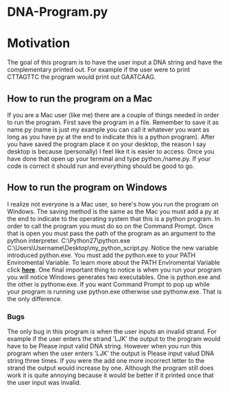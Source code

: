 # DNA-Program.py

# Motivation
The goal of this program is to have the user input a DNA string and have the complementary printed out. For example if the user were to print CTTAGTTC the program would print out GAATCAAG.

## How to run the program on a Mac
If you are a Mac user (like me) there are a couple of things needed in order to run the program. First save the program in a file. Remember to save it as name.py (name is just my example you can call it whatever you want as long as you have py at the end to indicate this is a python program). After you have saved the program place it on your desktop, the reason I say desktop is because (personally) I feel like it is easier to access. Once you have done that open up your terminal and type python./name.py. If your code is correct it should run and everything should be good to go.

## How to run the program on Windows
I realize not everyone is a Mac user, so here's how you run the program on Windows. The saving method is the same as the Mac you must add a py at the end to indicate to the operating system that this is a python program. In order to call the program you must do so on the Command Prompt. Once that is open you must pass the path of the program as an argument to the python interpreter. C:\Python27\python.exe C:\Users\Username\Desktop\my_python_script.py. Notice the new variable introduced python.exe. You must add the python.exe to your PATH Enviromental Variable. To learn more about the PATH Enviromental Variable click **[here](https://www.pythoncentral.io/add-python-to-path-python-is-not-recognized-as-an-internal-or-external-command/)**. One final important thing to notice is when you run your program you will notice Windows generates two executables. One is python.exe and the other is pythonw.exe. If you want Command Prompt to pop up while your program is running use python.exe otherwise use pythonw.exe. That is the only difference. 

### Bugs
The only bug in this program is when the user inputs an invalid strand. For example if the user enters the strand 'LJK' the output to the program would have to be Please input valid DNA string. However when you run this program when the user enters 'LJK' the output is Please input valud DNA string three times. If you were the add one more incorrect letter to the strand the output would increase by one. Although the program still does work it is quite annoying because it would be better if it printed once that the user input was invalid. 
